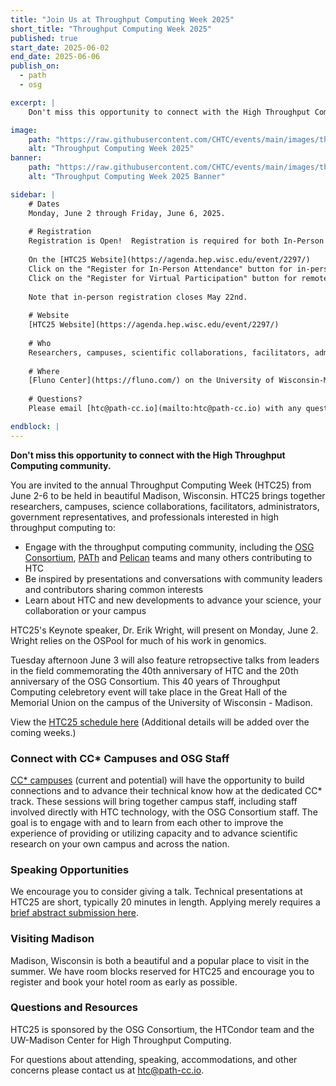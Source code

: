 ```yaml
---
title: "Join Us at Throughput Computing Week 2025"
short_title: "Throughput Computing Week 2025"
published: true
start_date: 2025-06-02
end_date: 2025-06-06
publish_on:
  - path
  - osg

excerpt: |
    Don't miss this opportunity to connect with the High Throughput Computing community.

image:
    path: "https://raw.githubusercontent.com/CHTC/events/main/images/throughput-2025-banners.png"
    alt: "Throughput Computing Week 2025"
banner:
    path: "https://raw.githubusercontent.com/CHTC/events/main/images/throughput-2025-banners.png"
    alt: "Throughput Computing Week 2025 Banner"

sidebar: |
    # Dates
    Monday, June 2 through Friday, June 6, 2025.
    
    # Registration
    Registration is Open!  Registration is required for both In-Person and Remote Attendance. Registration for in-person attendance will cost $125 per day; there is no fee for registration for virtual attendance.
    
    On the [HTC25 Website](https://agenda.hep.wisc.edu/event/2297/)
    Click on the "Register for In-Person Attendance" button for in-person attendance registration.
    Click on the "Register for Virtual Participation" button for remote attendance registration.
    
    Note that in-person registration closes May 22nd.
    
    # Website
    [HTC25 Website](https://agenda.hep.wisc.edu/event/2297/)
    
    # Who
    Researchers, campuses, scientific collaborations, facilitators, administrators and professionals interested in the [HTCondor Software Suite](https://htcondor.org) and high throughput computing or the [OSG Consortium](https://osg-htc.org/) resources or services (including the [OSPool](https://osg-htc.org/services/open_science_pool.html), the [Open Science Data Federation](https://osg-htc.org/services/osdf.html), the [Pelican Platform](https://pelicanplatform.org/), or the [PATh Facility](https://path-cc.io/facility/).)
    
    # Where
    [Fluno Center](https://fluno.com/) on the University of Wisconsin-Madison campus and Online via Zoom.
    
    # Questions?
    Please email [htc@path-cc.io](mailto:htc@path-cc.io) with any questions.

endblock: |
---
```


**Don't miss this opportunity to connect with the High Throughput Computing community.**

You are invited to the annual Throughput Computing Week (HTC25) from June 2-6 to be held in beautiful Madison, Wisconsin. HTC25 brings together researchers, campuses, science collaborations, facilitators, administrators, government representatives, and professionals interested in high throughput computing to:

- Engage with the throughput computing community, including the [OSG Consortium](https://osg-htc.org/), [PATh](https://path-cc.io/) and [Pelican](https://pelicanplatform.org/) teams and many others contributing to HTC
- Be inspired by presentations and conversations with community leaders and contributors sharing common interests
- Learn about HTC and new developments to advance your science, your collaboration or your campus

HTC25's Keynote speaker, Dr. Erik Wright, will present on Monday, June 2. Wright relies on the OSPool for much of his work in genomics.

Tuesday afternoon June 3 will also feature retropsective talks from leaders in the field commemorating the 40th anniversary of HTC and the 20th anniversary of the OSG Consortium. This 40 years of Throughput Computing celebretory event will take place in the Great Hall of the Memorial Union on the campus of the University of Wisconsin - Madison.

View the [HTC25 schedule here](https://agenda.hep.wisc.edu/event/2297/timetable/#all.detailed) (Additional details will be added over the coming weeks.)

### Connect with CC* Campuses and OSG Staff

[CC* campuses](https://osg-htc.org/campus-cyberinfrastructure.html) (current and potential) will have the opportunity to build connections and to advance their technical know how at the dedicated CC* track. These sessions will bring together campus staff, including staff involved directly with HTC technology, with the OSG Consortium staff. The goal is to engage with and to learn from each other to improve the experience of providing or utilizing capacity and to advance scientific research on your own campus and across the nation.

### Speaking Opportunities

We encourage you to consider giving a talk. Technical presentations at HTC25 are short, typically 20 minutes in length. Applying merely requires a [brief abstract submission here](https://agenda.hep.wisc.edu/event/2297/abstracts/).

### Visiting Madison

Madison, Wisconsin is both a beautiful and a popular place to visit in the summer. We have room blocks reserved for HTC25 and encourage you to register and book your hotel room as early as possible.

### Questions and Resources

HTC25 is sponsored by the OSG Consortium, the HTCondor team and the UW-Madison Center for High Throughput Computing.

For questions about attending, speaking, accommodations, and other concerns please contact us at [htc@path-cc.io](mailto:htc@path-cc.io).
